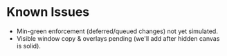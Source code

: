 # Known Issues
- Min-green enforcement (deferred/queued changes) not yet simulated.
- Visible window copy & overlays pending (we'll add after hidden canvas is solid).

